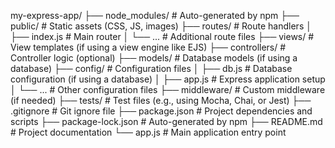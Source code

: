 my-express-app/
├── node_modules/ # Auto-generated by npm
├── public/ # Static assets (CSS, JS, images)
├── routes/ # Route handlers
│ ├── index.js # Main router
│ └── ... # Additional route files
├── views/ # View templates (if using a view engine like EJS)
├── controllers/ # Controller logic (optional)
├── models/ # Database models (if using a database)
├── config/ # Configuration files
│ ├── db.js # Database configuration (if using a database)
│ ├── app.js # Express application setup
│ └── ... # Other configuration files
├── middleware/ # Custom middleware (if needed)
├── tests/ # Test files (e.g., using Mocha, Chai, or Jest)
├── .gitignore # Git ignore file
├── package.json # Project dependencies and scripts
├── package-lock.json # Auto-generated by npm
├── README.md # Project documentation
└── app.js # Main application entry point
